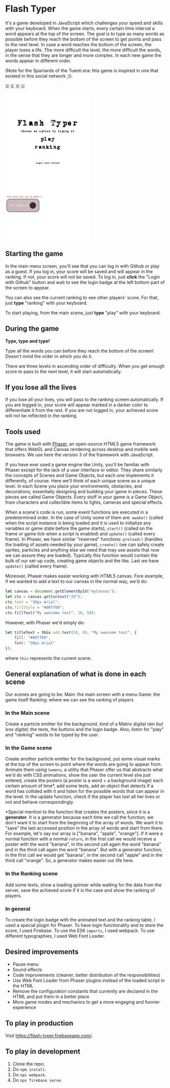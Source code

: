 # Flash Typer
It's a game developed in JavaScript which challenges your speed and skills with your keyboard. When the game starts, every certain time interval a word appears at the top of the screen. The goal is to type as many words as possible before they reach the bottom of the screen to get points and pass to the next level. In case a word reaches the bottom of the screen, the player loses a life. The more difficult the level, the more difficult the words, in the sense that they are longer and more complex. In each new game the words appear in different order.

(Note for the Spaniards of the Tuenti era: this game is inspired in one that existed in this social network ;)).

🇩 🇪 🇲 🇴

<img src="https://github.com/minicatsCB/flash-typer/blob/master/demo.gif" width="268" height="461" />

## Starting the game
In the main menu screen, you'll see that you can log in with Github or play as a guest. If you log in, your score will be saved and will appear in the ranking. If not, your score will not be saved. To log in, just **click** the "Login with Github" button and wait to see the login badge at the left bottom part of the screen to appear.

You can also see the current ranking to see other players' score. For that, just **type** "ranking" with your keyboard.

To start playing, from the main scene, just **type** "play" with your keyboard.

## During the game
**Type, type and type!**

Type all the words you can before they reach the bottom of the screen! Doesn't mind the order in which you do it.

There are three levels in ascending order of difficulty. When you get enough score to pass to the next level, it will start automatically.

## If you lose all the lives
If you lose all your lives, you will pass to the ranking screen automatically. If you are logged in, your score will appear marked in a darker color to differentiate it from the rest. If you are not logged in, your achieved score will not be reflected in the ranking.

## Tools used
The game is built with [Phaser](https://phaser.io/), an open-source HTML5 game framework that offers WebGL and Canvas rendering across desktop and mobile web browsers. We use here the version 3 of the framework with JavaScript.

If you have ever used a game engine like Unity, you'll be familiar with Phaser except for the lack of a user interface or editor. They share similarly the concepts of Scenes and Game Objects, but each one implements it differently, of course. Here we'll think of each unique scene as a unique level. In each Scene you place your environments, obstacles, and decorations, essentially designing and building your game in pieces. These pieces are called Game Objects. Every stuff in your game is a Game Object, from characters and collectible items to lights, cameras and special effects.

When a scene's code is run, some event functions are executed in a predetermined order. In the case of Unity some of them are: `awake()` (called when the script instance is being loaded and it is used to initialize any variables or game state before the game starts), `start()` (called on the frame or game tick when a script is enabled) and `update()` (called every frame). In Phaser, we have similar "reserved" functions: `preload()` (handles the loading of assets needed by your game), `create()` (we can safely create sprites, particles and anything else we need that may use assets that now we can assure they are loaded). Typically this function would contain the bulk of our set-up code, creating game objects and the like. Last we have `update()` (called every frame).

Moreover, Phaser makes easier working with HTML5 canvas. Fore example, if we wanted to add a text to our canvas in the normal way, we'd do:

``` javascript
let canvas = document.getElementById("myCanvas");
let ctx = canvas.getContext("2d");
ctx.font = "30px Arial";
ctx.fillStyle = "#00ff00";
ctx.fillText("My awesome text", 10, 50);
```

However, with Phaser we'd simply do:

``` javascript
let titleText = this.add.text(10, 50, "My awesome text", {
    fill: "#00ff00",
    font: "30px Arial"
});
```

where `this` represents the current scene.

## General explanation of what is done in each scene
Our scenes are going to be:
Main: the main screen with a menu
Game: the game itself
Ranking: where we can see the ranking of players

### In the Main scene
Create a particle emitter for the background, kind of a Matrix digital rain *but less digital*; the texts, the buttons and the login badge. Also, *listen* for "play" and "ranking" words to be typed by the user.

### In the Game scene
Create another particle emitter for the background, put some visual marks at the top of the screen to point where the words are going to appear from. Animate them using `tweens`, a utility that Phaser offer us that abstracts what we'd do with CSS animations, show the user the current level she just entered, create the posters (a poster is a word + a background image) each certain amount of time*, add some texts, add an object that detects if a word has collided with it and listen for the possible words that can appear in the level. In the update function, check if the player has lost all her lives or not and behave correspondingly.

*Special mention to the function that creates the posters, since it is a **generator**. It is a generator because each time we call the function, we don't want it to start from the beginning of the array of words. We want it to "save" the last accessed position in the array of words and start from there. For example, let's say our array is ["banana", "apple", "orange"]. If it were a normal function with a normal `return`, in the first call we would receive a poster with the word "banana", in the second call again the word "banana" and in the third call again the word "banana". But with a generator function, in the first call we would get "banana", in the second call "apple" and in the third call "orange". So, a generator makes easier our life here.

### In the Ranking scene
Add some texts, show a loading spinner while waiting for the data from the server, save the achieved score if it is the case and show the ranking of players.

### In general
To create the login badge with the animated text and the ranking table, I used a special plugin for Phaser.
To have login functionality and to store the score, I used Firebase.
To use the ES6 `imports`, I used webpack.
To use different typographies, I used Web Font Loader.

## Desired improvements
 - Pause menu
 - Sound effects
 - Code improvements (cleaner, better distribution of the responsibilities)
 - Use Web Font Loader from Phaser plugins instead of the loaded script in the HTML
 - Remove the configuration constants that currently are declared in the HTML and put them in a better place
 - More game modes and mechanics to get a more engaging and funnier experience

## To play in production
Visit https://flash-typer.firebaseapp.com/.

## To play in development
1. Clone the repo.
2. Do `npm install`.
3. Do `npx webpack`.
4. Do `npx firebase serve`.
